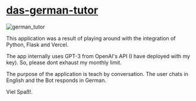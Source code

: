 # [das-german-tutor](das-german-tutor.vercel.app)

![german_tutor](https://user-images.githubusercontent.com/5442238/222479615-16175cea-11d7-4695-895e-f9e23115fa39.png)


This application was a result of playing around with the integration of Python, Flask and Vercel.

The app internally uses GPT-3 from OpenAI's API (I have deployed with my key). So, please dont exhaust my monthly limit.

The purpose of the application is teach by conversation. The user chats in English and the Bot responds in German.

Viel Spaß!.
